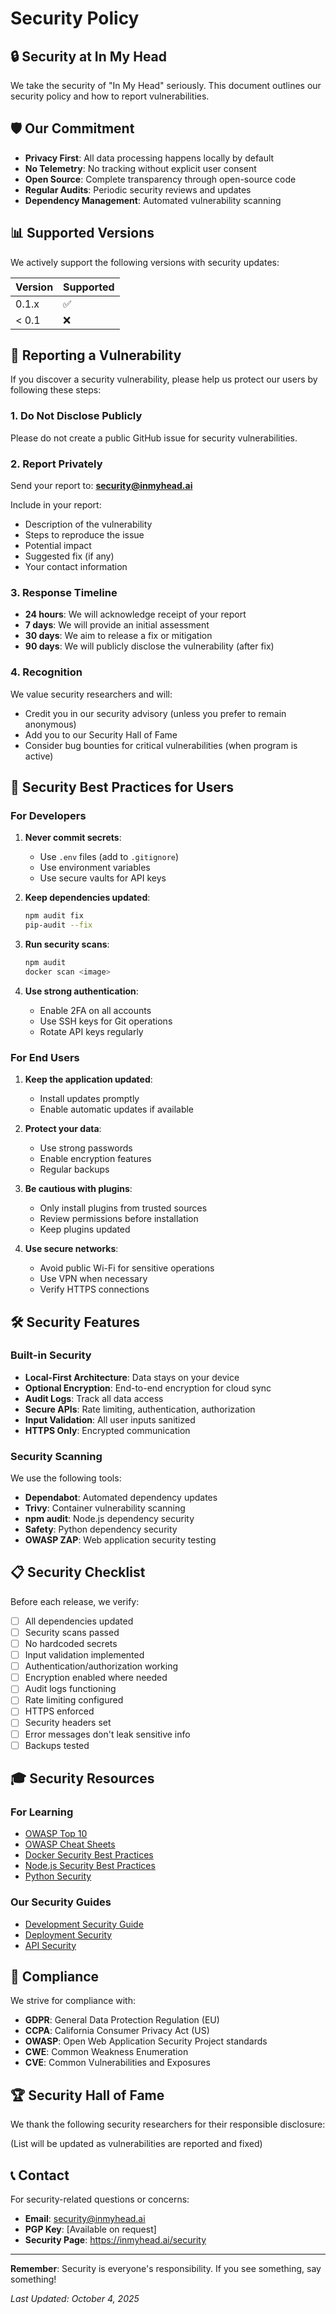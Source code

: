 # Security Policy

## 🔒 Security at In My Head

We take the security of "In My Head" seriously. This document outlines our security policy and how to report vulnerabilities.

## 🛡️ Our Commitment

- **Privacy First**: All data processing happens locally by default
- **No Telemetry**: No tracking without explicit user consent
- **Open Source**: Complete transparency through open-source code
- **Regular Audits**: Periodic security reviews and updates
- **Dependency Management**: Automated vulnerability scanning

## 📊 Supported Versions

We actively support the following versions with security updates:

| Version | Supported          |
| ------- | ------------------ |
| 0.1.x   | :white_check_mark: |
| < 0.1   | :x:                |

## 🚨 Reporting a Vulnerability

If you discover a security vulnerability, please help us protect our users by following these steps:

### 1. **Do Not** Disclose Publicly

Please do not create a public GitHub issue for security vulnerabilities.

### 2. Report Privately

Send your report to: **security@inmyhead.ai**

Include in your report:

- Description of the vulnerability
- Steps to reproduce the issue
- Potential impact
- Suggested fix (if any)
- Your contact information

### 3. Response Timeline

- **24 hours**: We will acknowledge receipt of your report
- **7 days**: We will provide an initial assessment
- **30 days**: We aim to release a fix or mitigation
- **90 days**: We will publicly disclose the vulnerability (after fix)

### 4. Recognition

We value security researchers and will:

- Credit you in our security advisory (unless you prefer to remain anonymous)
- Add you to our Security Hall of Fame
- Consider bug bounties for critical vulnerabilities (when program is active)

## 🔐 Security Best Practices for Users

### For Developers

1. **Never commit secrets**:

   - Use `.env` files (add to `.gitignore`)
   - Use environment variables
   - Use secure vaults for API keys

2. **Keep dependencies updated**:

   ```bash
   npm audit fix
   pip-audit --fix
   ```

3. **Run security scans**:

   ```bash
   npm audit
   docker scan <image>
   ```

4. **Use strong authentication**:
   - Enable 2FA on all accounts
   - Use SSH keys for Git operations
   - Rotate API keys regularly

### For End Users

1. **Keep the application updated**:

   - Install updates promptly
   - Enable automatic updates if available

2. **Protect your data**:

   - Use strong passwords
   - Enable encryption features
   - Regular backups

3. **Be cautious with plugins**:

   - Only install plugins from trusted sources
   - Review permissions before installation
   - Keep plugins updated

4. **Use secure networks**:
   - Avoid public Wi-Fi for sensitive operations
   - Use VPN when necessary
   - Verify HTTPS connections

## 🛠️ Security Features

### Built-in Security

- **Local-First Architecture**: Data stays on your device
- **Optional Encryption**: End-to-end encryption for cloud sync
- **Audit Logs**: Track all data access
- **Secure APIs**: Rate limiting, authentication, authorization
- **Input Validation**: All user inputs sanitized
- **HTTPS Only**: Encrypted communication

### Security Scanning

We use the following tools:

- **Dependabot**: Automated dependency updates
- **Trivy**: Container vulnerability scanning
- **npm audit**: Node.js dependency security
- **Safety**: Python dependency security
- **OWASP ZAP**: Web application security testing

## 📋 Security Checklist

Before each release, we verify:

- [ ] All dependencies updated
- [ ] Security scans passed
- [ ] No hardcoded secrets
- [ ] Input validation implemented
- [ ] Authentication/authorization working
- [ ] Encryption enabled where needed
- [ ] Audit logs functioning
- [ ] Rate limiting configured
- [ ] HTTPS enforced
- [ ] Security headers set
- [ ] Error messages don't leak sensitive info
- [ ] Backups tested

## 🎓 Security Resources

### For Learning

- [OWASP Top 10](https://owasp.org/www-project-top-ten/)
- [OWASP Cheat Sheets](https://cheatsheetseries.owasp.org/)
- [Docker Security Best Practices](https://docs.docker.com/develop/security-best-practices/)
- [Node.js Security Best Practices](https://nodejs.org/en/docs/guides/security/)
- [Python Security](https://python.readthedocs.io/en/stable/library/security_warnings.html)

### Our Security Guides

- [Development Security Guide](docs/development/security-guide.md)
- [Deployment Security](docs/architecture/security-model.md)
- [API Security](docs/api/security.md)

## 📜 Compliance

We strive for compliance with:

- **GDPR**: General Data Protection Regulation (EU)
- **CCPA**: California Consumer Privacy Act (US)
- **OWASP**: Open Web Application Security Project standards
- **CWE**: Common Weakness Enumeration
- **CVE**: Common Vulnerabilities and Exposures

## 🏆 Security Hall of Fame

We thank the following security researchers for their responsible disclosure:

(List will be updated as vulnerabilities are reported and fixed)

## 📞 Contact

For security-related questions or concerns:

- **Email**: security@inmyhead.ai
- **PGP Key**: [Available on request]
- **Security Page**: https://inmyhead.ai/security

---

**Remember**: Security is everyone's responsibility. If you see something, say something!

_Last Updated: October 4, 2025_
